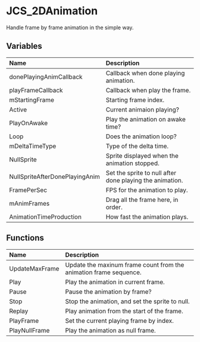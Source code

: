 # JCS_2DAnimation

Handle frame by frame animation in the simple way.

## Variables

| Name                           | Description                                              |
|:-------------------------------|:---------------------------------------------------------|
| donePlayingAnimCallback        | Callback when done playing animation.                    |
| playFrameCallback              | Callback when play the frame.                            |
| mStartingFrame                 | Starting frame index.                                    |
| Active                         | Current animaion playing?                                |
| PlayOnAwake                    | Play the animation on awake time?                        |
| Loop                           | Does the animation loop?                                 |
| mDeltaTimeType                 | Type of the delta time.                                  |
| NullSprite                     | Sprite displayed when the animation stopped.             |
| NullSpriteAfterDonePlayingAnim | Set the sprite to null after done playing the animation. |
| FramePerSec                    | FPS for the animation to play.                           |
| mAnimFrames                    | Drag all the frame here, in order.                       |
| AnimationTimeProduction        | How fast the animation plays.                            |

## Functions

| Name           | Description                                                       |
|:---------------|:------------------------------------------------------------------|
| UpdateMaxFrame | Update the maxinum frame count from the animation frame sequence. |
| Play           | Play the animation in current frame.                              |
| Pause          | Pause the animation by frame?                                     |
| Stop           | Stop the animation, and set the sprite to null.                   |
| Replay         | Play animation from the start of the frame.                       |
| PlayFrame      | Set the current playing frame by index.                           |
| PlayNullFrame  | Play the animation as null frame.                                 |
